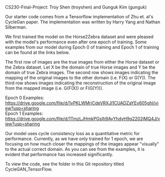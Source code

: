 CS230-Final-Project: Troy Shen (troyshen) and Gunguk Kim (gunguk)

Our starter code comes from a Tensorflow implementation of Zhu et. al's CycleGan paper. The implementation was written by Harry Yang and Nathan Silberman. 

We first trained the model on the Horse2Zebra dataset and were pleased with the model's performance even after one epoch of training. Some examples from our model during Epoch 0 of training and Epoch 1 of training can be found at the links below.

The first row of images are the true images from either the Horse dataset or the Zebra dataset. Let X be the domain of true Horse images and Y be the domain of true Zebra images. The second row shows images indicating the mapping of the original images to the other domain (i.e. F(X) or G(Y)). The third row shows images indicating the reconstruction of the original image from the mapped image (i.e. G(F(X)) or F(G(Y))).  

Epoch 0 Examples: https://drive.google.com/file/d/1vPKLWMriCdeVRXJl1CUADZaYEv605ghI/view?usp=sharing <br/>
Epoch 1 Examples: https://drive.google.com/file/d/1TmzLJHmkPGsIh9AyYhdyH9q2202jMQ4J/view?usp=sharing

Our model uses cycle consistency loss as a quantitative metric for performance. Currently, as we have only trained for 1 epoch, we are focusing on how much closer the mappings of the images appear "visually" to the actual correct domain. As you can see from the examples, it is evident that performance has increased significantly. 

To view the code, see the folder in this Git repository titled CycleGAN_TensorFlow.

